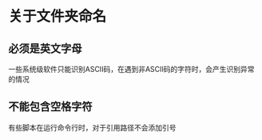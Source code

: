 # 关于文件夹命名

## 必须是英文字母
一些系统级软件只能识别ASCII码，在遇到非ASCII码的字符时，会产生识别异常的情况

## 不能包含空格字符
有些脚本在运行命令行时，对于引用路径不会添加引号
